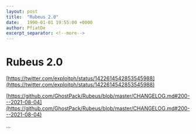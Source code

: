 ```yaml
---
layout: post
title:  "Rubeus 2.0"
date:   1990-01-01 19:55:00 +0000
author: PfiatDe
excerpt_separator: <!--more-->
---
```


# Rubeus 2.0

[https://twitter.com/exploitph/status/1422614542853545988](https://twitter.com/exploitph/status/1422614542853545988)

[https://github.com/GhostPack/Rubeus/blob/master/CHANGELOG.md#200---2021-08-04](https://github.com/GhostPack/Rubeus/blob/master/CHANGELOG.md#200---2021-08-04)

...
<!--more-->
